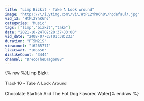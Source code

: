 ```yaml
---
title: "Limp Bizkit - Take A Look Around"
image: "https:\/\/i.ytimg.com\/vi\/HtPL2YhK6h0\/hqdefault.jpg"
vid_id: "HtPL2YhK6h0"
categories: "Music"
tags: ["limp","bizkit","take"]
date: "2021-10-24T02:20:37+03:00"
vid_date: "2008-07-05T01:38:23Z"
duration: "PT5M21S"
viewcount: "16265771"
likeCount: "106658"
dislikeCount: "3444"
channel: "DrecoTheDragon88"
---
```

{% raw %}Limp Bizkit<br /><br />Track 10 - Take A Look Around<br /><br />Chocolate Starfish And The Hot Dog Flavored Water{% endraw %}
